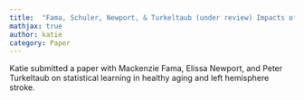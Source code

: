 ```yaml
---
title:  "Fama, Schuler, Newport, & Turkeltaub (under review) Impacts of healthy aging and left hemisphere stroke on statistical language learning"
mathjax: true
author: katie
category: Paper
---
```


Katie submitted a paper with Mackenzie Fama, Elissa Newport, and Peter Turkeltaub on statistical learning in healthy aging and left hemisphere stroke. 